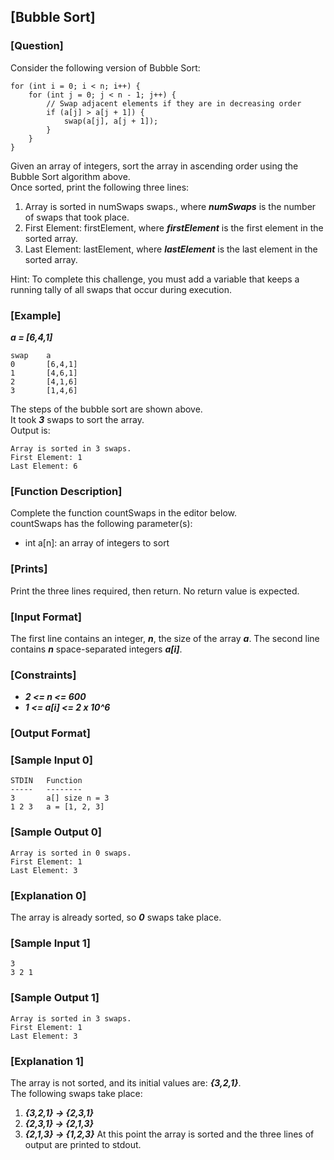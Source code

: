 ## [Bubble Sort]

### [Question]
Consider the following version of Bubble Sort:
~~~
for (int i = 0; i < n; i++) {
    for (int j = 0; j < n - 1; j++) {
        // Swap adjacent elements if they are in decreasing order
        if (a[j] > a[j + 1]) {
            swap(a[j], a[j + 1]);
        }
    }
}
~~~
Given an array of integers, sort the array in ascending order using the Bubble Sort algorithm above.  
Once sorted, print the following three lines:
1. Array is sorted in numSwaps swaps., where ***numSwaps*** is the number of swaps that took place.
2. First Element: firstElement, where ***firstElement*** is the first element in the sorted array.
3. Last Element: lastElement, where ***lastElement*** is the last element in the sorted array.

Hint: To complete this challenge, you must add a variable that keeps a running tally of all swaps that occur during execution.

### [Example]
***a = [6,4,1]***
~~~
swap    a       
0       [6,4,1]
1       [4,6,1]
2       [4,1,6]
3       [1,4,6]
~~~
The steps of the bubble sort are shown above.  
It took ***3*** swaps to sort the array.  
Output is:
~~~
Array is sorted in 3 swaps.
First Element: 1
Last Element: 6
~~~

### [Function Description]
Complete the function countSwaps in the editor below.  
countSwaps has the following parameter(s):
* int a[n]: an array of integers to sort

### [Prints]
Print the three lines required, then return. No return value is expected.

### [Input Format]
The first line contains an integer, ***n***, the size of the array ***a***.
The second line contains ***n*** space-separated integers ***a[i]***.

### [Constraints]
* ***2 <= n <= 600***
* ***1 <= a[i] <= 2 x 10^6***

### [Output Format]

### [Sample Input 0]
~~~
STDIN   Function
-----   --------
3       a[] size n = 3
1 2 3   a = [1, 2, 3]
~~~

### [Sample Output 0]
~~~
Array is sorted in 0 swaps.
First Element: 1
Last Element: 3
~~~

### [Explanation 0]
The array is already sorted, so ***0*** swaps take place.

### [Sample Input 1]
~~~
3
3 2 1
~~~

### [Sample Output 1]
~~~
Array is sorted in 3 swaps.
First Element: 1
Last Element: 3
~~~

### [Explanation 1]
The array is not sorted, and its initial values are: ***{3,2,1}***.  
The following  swaps take place:
1. ***{3,2,1} -> {2,3,1}***
2. ***{2,3,1} -> {2,1,3}***
3. ***{2,1,3} -> {1,2,3}***
At this point the array is sorted and the three lines of output are printed to stdout.
